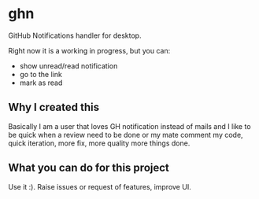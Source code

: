 # ghn
GitHub Notifications handler for desktop.

Right now it is a working in progress, but you can:
- show unread/read notification
- go to the link
- mark as read

## Why I created this

Basically I am a user that loves GH notification instead of mails and I like to be quick when a review need to be done or my mate comment my code, quick iteration, more fix, more quality more things done.

## What you can do for this project

Use it :). Raise issues or request of features, improve UI.
